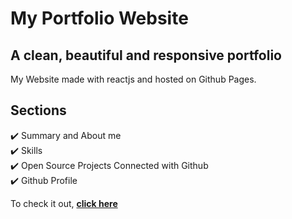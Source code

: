 # My Portfolio Website

## A clean, beautiful and responsive portfolio

My Website made with reactjs and hosted on Github Pages.

## Sections

✔️ Summary and About me\
✔️ Skills \
✔️ Open Source Projects Connected with Github\
✔️ Github Profile

To check it out, **[click here](https://th3c0d3br34ker.github.io/)**
